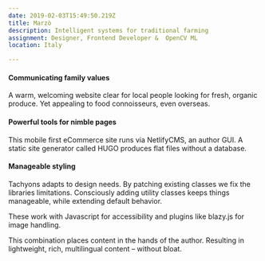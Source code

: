 ```yaml
---
date: 2019-02-03T15:49:50.219Z
title: Marzò
description: Intelligent systems for traditional farming
assignment: Designer, Frontend Developer &  OpenCV ML
location: Italy

---
```


<!--Design & Development. Winter&nbsp;2017 - Spring&nbsp;2019
  Marzò-->
<!--
### Marzò are interested in technology that can improve their fledgling business.
#### The problem with quality control
Automating farm activities isn't always viable, and still relies on a hierarchy of farmhands.
Monitoring people's output is often met with resistance. So to improve precision harvesting and simplify the rules, algorithmic comparison provides a cost-effective way to monitor yeilds. By prototyping with OpenCV, the business is exploring the viability of automation and reaping the benefits.
-->



#### Communicating family values
A warm, welcoming website clear for local people looking for fresh, organic produce. Yet appealing to food connoisseurs, even overseas.

#### Powerful tools for nimble pages

This mobile first eCommerce site runs via NetlifyCMS, an author GUI. A static site generator called HUGO produces flat files without a database. 

#### Manageable styling
Tachyons adapts to design needs. By patching existing classes we fix the libraries limitations. Consciously adding utility classes keeps things manageable, while extending default behavior. 

These work with Javascript for accessibility and plugins like blazy.js for image handling.

This combination places content in the hands of the author. Resulting in lightweight, rich, multilingual content – without bloat. 

